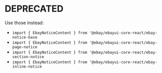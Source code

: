 # DEPRECATED
Use those instead:
- `import { EbayNoticeContent } from '@ebay/ebayui-core-react/ebay-notice-base`
- `import { EbayNoticeContent } from '@ebay/ebayui-core-react/ebay-page-notice`
- `import { EbayNoticeContent } from '@ebay/ebayui-core-react/ebay-section-notice`
- `import { EbayNoticeContent } from '@ebay/ebayui-core-react/ebay-inline-notice`
